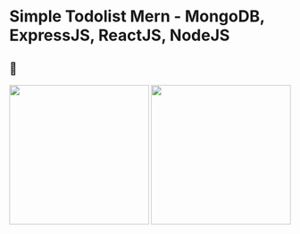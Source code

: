 # Simple Todolist Mern - MongoDB, ExpressJS, ReactJS, NodeJS
 
## 📸 

<img src="https://raw.githubusercontent.com/mrizalf7/simple_todolist_mern/screenshots/ss1.png" width="250">


<img src="https://raw.githubusercontent.com/mrizalf7/simple_todolist_mern/screenshots/ss2.png" width="250">

